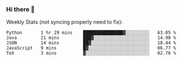 ### Hi there 👋

<!--
**ericxiaseattle/ericxiaseattle** is a ✨ _special_ ✨ repository because its `README.md` (this file) appears on your GitHub profile.

Here are some ideas to get you started:

- 🔭 I’m currently working on ...
- 🌱 I’m currently learning ...
- 👯 I’m looking to collaborate on ...
- 🤔 I’m looking for help with ...
- 💬 Ask me about ...
- 📫 How to reach me: ...
- 😄 Pronouns: ...
- ⚡ Fun fact: ...
-->

Weekly Stats (not syncing properly need to fix):
<!--START_SECTION:waka-->
```text
Python       1 hr 29 mins    ███████████████▓░░░░░░░░░   63.05 % 
Java         21 mins         ███▓░░░░░░░░░░░░░░░░░░░░░   14.90 % 
JSON         14 mins         ██▓░░░░░░░░░░░░░░░░░░░░░░   10.44 % 
JavaScript   9 mins          █▓░░░░░░░░░░░░░░░░░░░░░░░   06.77 % 
TeX          3 mins          ▓░░░░░░░░░░░░░░░░░░░░░░░░   02.76 % 
```
<!--END_SECTION:waka-->
